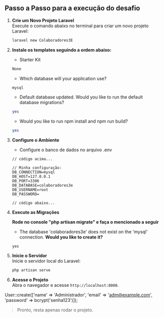 ## Passo a Passo para a execução do desafio

1. **Crie um Novo Projeto Laravel**  
    Execute o comando abaixo no terminal para criar um novo projeto Laravel:  
    ```bash
    laravel new Colaboradores3E
    ```

2. **Instale os templates seguindo a ordem abaixo:**  
    
    - Starter Kit  
    ```bash
    None
    ```
    - Which database will your application use?
    ```bash
    mysql
    ```
    - Default database updated. Would you like to run the default database migrations?  
    ```bash
    yes
    ```
    - Would you like to run npm install and npm run build?  
    ```bash
    yes
    ```

3. **Configure o Ambiente**  

    - Configure o banco de dados no arquivo .env
    ```
    // código acima...

    // Minha configuração:
    DB_CONNECTION=mysql
    DB_HOST=127.0.0.1
    DB_PORT=3306
    DB_DATABASE=colaboradores3e
    DB_USERNAME=root
    DB_PASSWORD=

    // código abaixo...
    ```

4. **Execute as Migrações**  

    **Rode no console "php artisan migrate" e faça o mencionado a seguir**

    - The database 'colaboradores3e' does not exist on the 'mysql' connection.
        **Would you like to create it?**
    ```
    yes
    ```

5. **Inicie o Servidor**  
    Inicie o servidor local do Laravel:  
    ```bash
    php artisan serve
    ```

6. **Acesse o Projeto**  
    Abra o navegador e acesse `http://localhost:8000`.

User::create(['name' => 'Administrador', 'email' => 'adm@example.com', 'password' => bcrypt('senha123')]);

> Pronto, resta apenas rodar o projeto.  